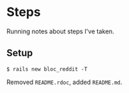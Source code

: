 # Steps

Running notes about steps I've taken.

## Setup

```
$ rails new bloc_reddit -T
```

Removed `README.rdoc`, added `README.md`.
